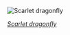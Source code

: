 
![Scarlet dragonfly](https://upload.wikimedia.org/wikipedia/commons/thumb/8/81/Scarlet_darter_%28Crocothemis_erythraea%29_female_Bulgaria.jpg/600px-Scarlet_darter_%28Crocothemis_erythraea%29_female_Bulgaria.jpg)

*[Scarlet dragonfly](https://wikipedia.org/wiki/File:Scarlet_darter_(Crocothemis_erythraea)_female_Bulgaria.jpg)*
